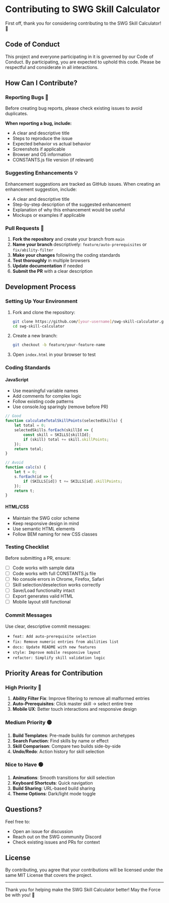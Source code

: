 # Contributing to SWG Skill Calculator

First off, thank you for considering contributing to the SWG Skill Calculator! 🎉

## Code of Conduct

This project and everyone participating in it is governed by our Code of Conduct. By participating, you are expected to uphold this code. Please be respectful and considerate in all interactions.

## How Can I Contribute?

### Reporting Bugs 🐛

Before creating bug reports, please check existing issues to avoid duplicates.

**When reporting a bug, include:**
- A clear and descriptive title
- Steps to reproduce the issue
- Expected behavior vs actual behavior
- Screenshots if applicable
- Browser and OS information
- CONSTANTS.js file version (if relevant)

### Suggesting Enhancements 💡

Enhancement suggestions are tracked as GitHub issues. When creating an enhancement suggestion, include:
- A clear and descriptive title
- Step-by-step description of the suggested enhancement
- Explanation of why this enhancement would be useful
- Mockups or examples if applicable

### Pull Requests 🔀

1. **Fork the repository** and create your branch from `main`
2. **Name your branch** descriptively: `feature/auto-prerequisites` or `fix/ability-filter`
3. **Make your changes** following the coding standards
4. **Test thoroughly** in multiple browsers
5. **Update documentation** if needed
6. **Submit the PR** with a clear description

## Development Process

### Setting Up Your Environment

1. Fork and clone the repository:
   ```bash
   git clone https://github.com/[your-username]/swg-skill-calculator.git
   cd swg-skill-calculator
   ```

2. Create a new branch:
   ```bash
   git checkout -b feature/your-feature-name
   ```

3. Open `index.html` in your browser to test

### Coding Standards

#### JavaScript
- Use meaningful variable names
- Add comments for complex logic
- Follow existing code patterns
- Use console.log sparingly (remove before PR)

```javascript
// Good
function calculateTotalSkillPoints(selectedSkills) {
    let total = 0;
    selectedSkills.forEach(skillId => {
        const skill = SKILLS[skillId];
        if (skill) total += skill.skillPoints;
    });
    return total;
}

// Avoid
function calc(s) {
    let t = 0;
    s.forEach(id => {
        if (SKILLS[id]) t += SKILLS[id].skillPoints;
    });
    return t;
}
```

#### HTML/CSS
- Maintain the SWG color scheme
- Keep responsive design in mind
- Use semantic HTML elements
- Follow BEM naming for new CSS classes

### Testing Checklist

Before submitting a PR, ensure:
- [ ] Code works with sample data
- [ ] Code works with full CONSTANTS.js file
- [ ] No console errors in Chrome, Firefox, Safari
- [ ] Skill selection/deselection works correctly
- [ ] Save/Load functionality intact
- [ ] Export generates valid HTML
- [ ] Mobile layout still functional

### Commit Messages

Use clear, descriptive commit messages:
- `feat: Add auto-prerequisite selection`
- `fix: Remove numeric entries from abilities list`
- `docs: Update README with new features`
- `style: Improve mobile responsive layout`
- `refactor: Simplify skill validation logic`

## Priority Areas for Contribution

### High Priority 🔴
1. **Ability Filter Fix**: Improve filtering to remove all malformed entries
2. **Auto-Prerequisites**: Click master skill → select entire tree
3. **Mobile UX**: Better touch interactions and responsive design

### Medium Priority 🟡
1. **Build Templates**: Pre-made builds for common archetypes
2. **Search Function**: Find skills by name or effect
3. **Skill Comparison**: Compare two builds side-by-side
4. **Undo/Redo**: Action history for skill selection

### Nice to Have 🟢
1. **Animations**: Smooth transitions for skill selection
2. **Keyboard Shortcuts**: Quick navigation
3. **Build Sharing**: URL-based build sharing
4. **Theme Options**: Dark/light mode toggle

## Questions?

Feel free to:
- Open an issue for discussion
- Reach out on the SWG community Discord
- Check existing issues and PRs for context

## License

By contributing, you agree that your contributions will be licensed under the same MIT License that covers the project.

---

Thank you for helping make the SWG Skill Calculator better! May the Force be with you! 🌟